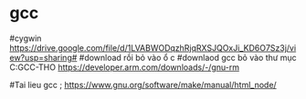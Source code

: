 # gcc
#cygwin https://drive.google.com/file/d/1LVABWODqzhRjqRXSJQOxJi_KD6O7Sz3j/view?usp=sharing#
#download rồi bỏ vào ổ c
#downlaod gcc bỏ vào thư mục C:GCC-THO   https://developer.arm.com/downloads/-/gnu-rm

#Tai lieu gcc ; https://www.gnu.org/software/make/manual/html_node/
